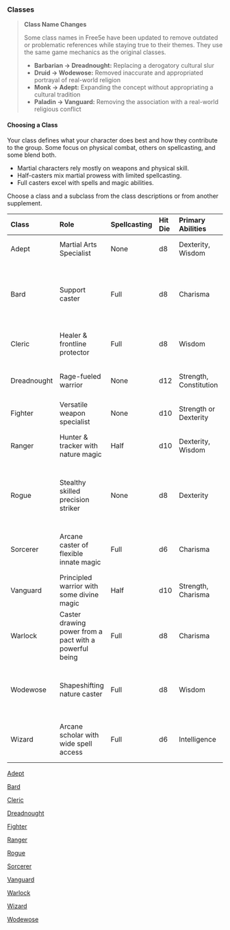 ### Classes

> **Class Name Changes**
>
> Some class names in Free5e have been updated to remove outdated or problematic references while staying true to their themes.
> They use the same game mechanics as the original classes.
>
> - **Barbarian → Dreadnought:** Replacing a derogatory cultural slur
> - **Druid → Wodewose:** Removed inaccurate and appropriated portrayal of real-world religion
> - **Monk → Adept:** Expanding the concept without appropriating a cultural tradition
> - **Paladin → Vanguard:** Removing the association with a real-world religious conflict

#### Choosing a Class
Your class defines what your character does best and how they contribute to the group.
Some focus on physical combat, others on spellcasting, and some blend both.

- Martial characters rely mostly on weapons and physical skill.
- Half-casters mix martial prowess with limited spellcasting.
- Full casters excel with spells and magic abilities.

Choose a class and a subclass from the class descriptions or from another supplement.

| Class       | Role                                                   | Spellcasting | Hit Die | Primary Abilities      | Armor Proficiencies | Weapon Proficiencies |
|:------------|:-------------------------------------------------------|:-------------|:--------|:-----------------------|:------------------------------------------------------|:----------------------------|
| Adept       | Martial Arts Specialist                                | None         | d8      | Dexterity, Wisdom      | None                                                  | Simple weapons, shortswords |
| Bard        | Support caster                                         | Full         | d8      | Charisma               | Light armor                                           | Simple weapons, hand crossbows, longswords, rapiers, shortswords |
| Cleric      | Healer & frontline protector                           | Full         | d8      | Wisdom                 | Light & medium armor, shields                         | Simple weapons              |
| Dreadnought | Rage-fueled warrior                                    | None         | d12     | Strength, Constitution | Light & medium armor, shields                         | Simple & martial weapons    |
| Fighter     | Versatile weapon specialist                            | None         | d10     | Strength or Dexterity  | All armor, shields                                    | Simple & martial weapons    |
| Ranger      | Hunter & tracker with nature magic                     | Half         | d10     | Dexterity, Wisdom      | Light & medium armor, shields                         | Simple & martial weapons    |
| Rogue       | Stealthy skilled precision striker                     | None         | d8      | Dexterity              | Light armor                                           | Simple weapons, hand crossbows, longswords, rapiers, shortswords |
| Sorcerer    | Arcane caster of flexible innate magic                 | Full         | d6      | Charisma               | None                                                  | Daggers, darts, slings, quarterstaffs, light crossbows |
| Vanguard    | Principled warrior with some divine magic              | Half         | d10     | Strength, Charisma     | All armor, shields                                    | Simple & martial weapons    |
| Warlock     | Caster drawing power from a pact with a powerful being | Full         | d8      | Charisma               | Light armor                                           | Simple weapons |
| Wodewose    | Shapeshifting nature caster                            | Full         | d8      | Wisdom                 | Light & medium armor (non-metal), shields (non-metal) | Simple weapons (non-metal)  |
| Wizard      | Arcane scholar with wide spell access                  | Full         | d6      | Intelligence           | None                                                  | Daggers, darts, slings, quarterstaffs, light crossbows |

[Adept](./Adept/Adept.md)

[Bard](./Bard/Bard.md)

[Cleric](./Cleric/Cleric.md)

[Dreadnought](./Dreadnought/Dreadnought.md)

[Fighter](./Fighter/Fighter.md)

[Ranger](./Ranger/Ranger.md)

[Rogue](./Rogue/Rogue.md)

[Sorcerer](./Sorcerer/Sorcerer.md)

[Vanguard](./Vanguard/Vanguard.md)

[Warlock](./Warlock/Warlock.md)

[Wizard](./Wizard/Wizard.md)

[Wodewose](./Wodewose/Wodewose.md)
